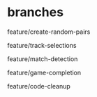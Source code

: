 # branches

feature/create-random-pairs

feature/track-selections

feature/match-detection	

feature/game-completion

feature/code-cleanup
